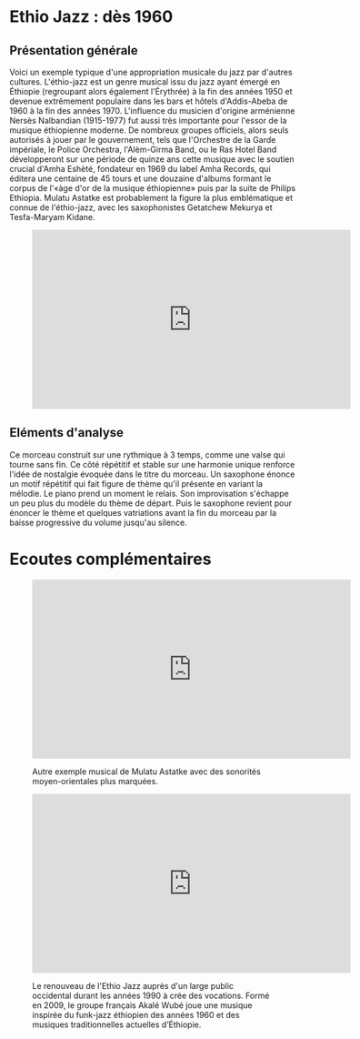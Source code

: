 # Ethio Jazz : dès 1960

## Présentation générale
Voici un exemple typique d'une appropriation musicale du jazz par d'autres cultures. L'éthio-jazz est un genre musical issu du jazz ayant émergé en Éthiopie (regroupant alors également l'Érythrée) à la fin des années 1950 et devenue extrêmement populaire dans les bars et hôtels d'Addis-Abeba de 1960 à la fin des années 1970.
L'influence du musicien d'origine arménienne Nersès Nalbandian (1915-1977) fut aussi très importante pour l'essor de la musique éthiopienne moderne. De nombreux groupes officiels, alors seuls autorisés à jouer par le gouvernement, tels que l'Orchestre de la Garde impériale, le Police Orchestra, l'Alèm-Girma Band, ou le Ras Hotel Band développeront sur une période de quinze ans cette musique avec le soutien crucial d'Amha Eshèté, fondateur en 1969 du label Amha Records, qui éditera une centaine de 45 tours et une douzaine d'albums formant le corpus de l'«àge d'or de la musique éthiopienne» puis par la suite de Philips Ethiopia.
Mulatu Astatke est probablement la figure la plus emblématique et connue de l'éthio-jazz, avec les saxophonistes Getatchew Mekurya et Tesfa-Maryam Kidane.

<figure class="app-frame fusions text-align-center" data-title="Tezeta (Nostalgia) - Mulatu Astatke">
  <iframe width="560" height="315" src="https://www.youtube.com/embed/Wy-v-FgiUD8" title="YouTube video player" frameborder="0" allow="accelerometer; autoplay; clipboard-write; encrypted-media; gyroscope; picture-in-picture; web-share" allowfullscreen></iframe>
  <!-- <video src="assets/images/Tezeta-(Nostalgia).mp4" controls> -->
</figure>

## Eléments d'analyse
Ce morceau construit sur une rythmique à 3 temps, comme une valse qui tourne sans fin. Ce côté répétitif et stable sur une harmonie unique renforce l'idée de nostalgie évoquée dans le titre du morceau. Un saxophone énonce un motif répétitif qui fait figure de thème qu'il présente en variant la mélodie. Le piano prend un moment le relais. Son improvisation s'échappe un peu plus du modèle du thème de départ. Puis le saxophone revient pour énoncer le thème et quelques vatriations avant la fin du morceau par la baisse progressive du volume jusqu'au silence.

# Ecoutes complémentaires
<div class="encarts">
<figure class="app-frame encart text-align-center fusions" data-title="Yekermo Sew - Mulata Astatke">
    <iframe width="560" height="315" src="https://www.youtube.com/embed/XtwLr7FtBlE" title="YouTube video player" frameborder="0" allow="accelerometer; autoplay; clipboard-write; encrypted-media; gyroscope; picture-in-picture; web-share" allowfullscreen></iframe>
    <!-- <video controls src="assets/images/Yekermo-Sew-(A-Man-of-Experience-and-Wisdom).mp4"></video> -->
  <p>
 Autre exemple musical de Mulatu Astatke avec des sonorités moyen-orientales plus marquées.
  </p>
</figure>
<figure class="app-frame encart text-align-center fusions" data-title="Jawa-Jawa - Akalé Wubé">
  <iframe width="560" height="315" src="https://www.youtube.com/embed/R1fYa2kpXu0" title="YouTube video player" frameborder="0" allow="accelerometer; autoplay; clipboard-write; encrypted-media; gyroscope; picture-in-picture; web-share" allowfullscreen></iframe>
  <!-- <video controls src="assets/images/Jawa-Jawa.mp4"></video> -->
  <p>
    Le renouveau de l'Ethio Jazz auprès d'un large public occidental durant les années 1990 à crée des vocations. Formé en 2009, le groupe français Akalé Wubé joue une musique inspirée du funk-jazz éthiopien des années 1960 et des musiques traditionnelles actuelles d’Éthiopie.
  </p>
</figure>
</div>